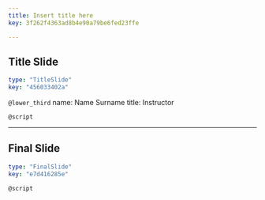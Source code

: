```yaml
---
title: Insert title here
key: 3f262f4363ad8b4e90a79be6fed23ffe

---
```

## Title Slide

```yaml
type: "TitleSlide"
key: "456033402a"
```

`@lower_third`
name: Name Surname
title: Instructor


`@script`



---
## Final Slide

```yaml
type: "FinalSlide"
key: "e7d416285e"
```

`@script`


